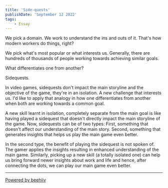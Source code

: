 ```yaml
---
title: 'Side-quests'
publishDate: 'September 12 2022'
tags:
    - Essay
---
```

We pick a domain. We work to understand the ins and outs of it. That's how modern workers do things, right?

We pick what's most popular or what interests us. Generally, there are hundreds of thousands of people working towards achieving similar goals.

What differentiates one from another?

Sidequests.

In video games, sidequests don't impact the main storyline and the objective of the game, they're in an isolation. A new challenge that interests us. I'd like to apply that analogy in how one differentiates from another when both are working towards a common goal.

A new skill learnt in isolation, completely separate from the main goal is like having played a sidequest that doesn't directly impact the main storyline of the game. Now, sidequests can be of two types: First, something that doesn't affect our understanding of the main story. Second, something that generates insights that helps us play the main game even better.

In the second type, the benefit of playing the sidequest is not spoken of. The gamer applies the insights resulting in enhanced understanding of the main game. Similarly, picking up a new skill (a totally isolated one) can help us bring forward newer insights about work and life and hence, after connecting the dots, we can play our main game even better.

  


---

[Powered by beehiiv](https://www.beehiiv.com/?utm_campaign=300774de-0be1-4a2a-be6f-ca4540d6be52&utm_medium=post_rss&utm_source=superbold)